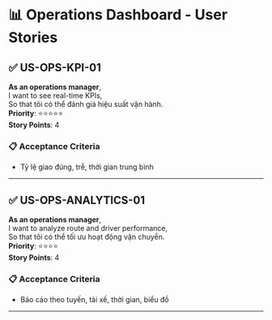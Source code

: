 # 📊 Operations Dashboard - User Stories

## ✅ US-OPS-KPI-01

**As an operations manager**,  
I want to see real-time KPIs,  
So that tôi có thể đánh giá hiệu suất vận hành.  
**Priority**: ⭐⭐⭐⭐⭐  
**Story Points**: 4

### 📋 Acceptance Criteria

- Tỷ lệ giao đúng, trễ, thời gian trung bình

---

## ✅ US-OPS-ANALYTICS-01

**As an operations manager**,  
I want to analyze route and driver performance,  
So that tôi có thể tối ưu hoạt động vận chuyển.  
**Priority**: ⭐⭐⭐⭐  
**Story Points**: 4

### 📋 Acceptance Criteria

- Báo cáo theo tuyến, tài xế, thời gian, biểu đồ

---
